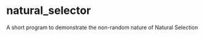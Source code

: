 natural_selector
================

A short program to demonstrate the non-random nature of Natural Selection
